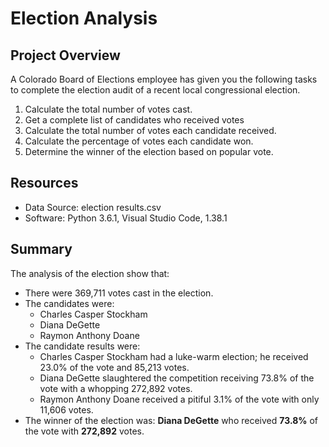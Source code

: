 # Election Analysis
## Project Overview
A Colorado Board of Elections employee has given you the following tasks to complete the election audit of a recent local
congressional election.
1. Calculate the total number of votes cast.
2. Get a complete list of candidates who received votes
3. Calculate the total number of votes each candidate received.
4. Calculate the percentage of votes each candidate won.
5. Determine the winner of the election based on popular vote.
## Resources
- Data Source: election results.csv
- Software: Python 3.6.1, Visual Studio Code, 1.38.1
## Summary
The analysis of the election show that: 
- There were 369,711 votes cast in the election.
- The candidates were:
  - Charles Casper Stockham
  - Diana DeGette
  - Raymon Anthony Doane 
- The candidate results were:
  - Charles Casper Stockham had a luke-warm election; he received 23.0% of the vote and 85,213 votes.
  - Diana DeGette slaughtered the competition receiving 73.8% of the vote with a whopping 272,892 votes.
  - Raymon Anthony Doane received a pitiful 3.1% of the vote with only 11,606 votes.
- The winner of the election was: 
  **Diana DeGette** who received **73.8%** of the vote with **272,892** votes.
